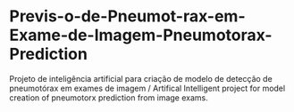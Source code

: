 # Previs-o-de-Pneumot-rax-em-Exame-de-Imagem-Pneumotorax-Prediction
Projeto de inteligência artificial para criação de modelo de detecção de pneumotórax em exames de imagem / Artifical Intelligent project for model creation of pneumotorx prediction from image exams.
